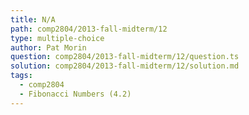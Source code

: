 ```yaml
---
title: N/A
path: comp2804/2013-fall-midterm/12
type: multiple-choice
author: Pat Morin
question: comp2804/2013-fall-midterm/12/question.ts
solution: comp2804/2013-fall-midterm/12/solution.md
tags:
  - comp2804
  - Fibonacci Numbers (4.2)
---
```

